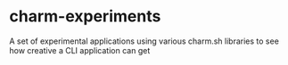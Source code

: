 # charm-experiments
A set of experimental applications using various charm.sh libraries to see how creative a CLI application can get
